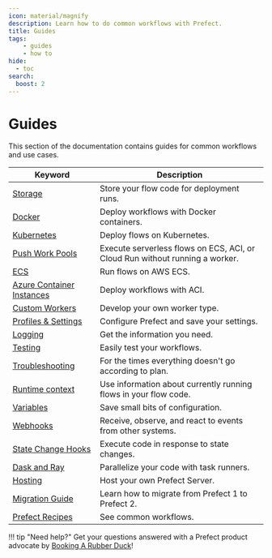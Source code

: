 ```yaml
---
icon: material/magnify
description: Learn how to do common workflows with Prefect.
title: Guides
tags:
    - guides
    - how to
hide:
  - toc
search:
  boost: 2
---
```


# Guides

This section of the documentation contains guides for common workflows and use cases. 

| Keyword                                                  | Description                                                                                        |
| -------------------------------------------------------- | -------------------------------------------------------------------------------------------------- |
| [Storage](/guides/deployment/storage-guide/) | Store your flow code for deployment runs. |
| [Docker](/guides/deployment/docker/) | Deploy workflows with Docker containers. |
| [Kubernetes](/guides/deployment/helm-worker/) | Deploy flows on Kubernetes. |
| [Push Work Pools](/guides/deployment/push-work-pools/) |  Execute serverless flows on ECS, ACI, or Cloud Run without running a worker. | 
| [ECS](https://prefecthq.github.io/prefect-aws/#using-prefect-with-aws-ecs) |  Run flows on AWS ECS. |
| [Azure Container Instances](/guides/deployment/aci/) |  Deploy workflows with ACI. |
| [Custom Workers](/guides/deployment/developing-a-new-worker-type/) | Develop your own worker type. | 
| [Profiles & Settings](/guides/settings/) | Configure Prefect and save your settings. |
| [Logging](/guides/logs/) | Get the information you need. |
| [Testing](/guides/testing/) | Easily test your workflows. |
| [Troubleshooting](/guides/troubleshooting/) | For the times everything doesn't go according to plan. |
| [Runtime context](/guides/runtime-context/) | Use information about currently running flows in your flow code.  |
| [Variables](/guides/variables/) | Save small bits of configuration. | 
| [Webhooks](/guides/webhooks/) | Receive, observe, and react to events from other systems. |
| [State Change Hooks](/guides/state-change-hooks/) | Execute code in response to state changes. |
| [Dask and Ray](/guides/dask-ray-task-runners/) | Parallelize your code with task runners. |
| [Hosting](/guides/host/) | Host your own Prefect Server. |
| [Migration Guide](/guides/migration-guide/) | Learn how to migrate from Prefect 1 to Prefect 2. |
| [Prefect Recipes](../recipes/recipes/) |  See common workflows. |

!!! tip "Need help?"
    Get your questions answered with a Prefect product advocate by [Booking A Rubber Duck](https://calendly.com/prefect-experts/prefect-product-advocates)!
